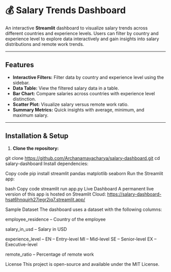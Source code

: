 # 💰 Salary Trends Dashboard

An interactive **Streamlit** dashboard to visualize salary trends across different countries and experience levels. Users can filter by country and experience level to explore data interactively and gain insights into salary distributions and remote work trends.

---

## Features

- **Interactive Filters:** Filter data by country and experience level using the sidebar.  
- **Data Table:** View the filtered salary data in a table.  
- **Bar Chart:** Compare salaries across countries with experience level distinction.  
- **Scatter Plot:** Visualize salary versus remote work ratio.  
- **Summary Metrics:** Quick insights with average, minimum, and maximum salary.

---

## Installation & Setup

1. **Clone the repository:**

git clone https://github.com/Archanamayacharya/salary-dashboard.git
cd salary-dashboard
Install dependencies:

Copy code
pip install streamlit pandas matplotlib seaborn
Run the Streamlit app:

bash
Copy code
streamlit run app.py
Live Dashboard
A permanent live version of this app is hosted on Streamlit Cloud:
https://salary-dashboard-hsat6hnqujrh27jegr2jq7.streamlit.app/

Sample Dataset
The dashboard uses a dataset with the following columns:

employee_residence – Country of the employee

salary_in_usd – Salary in USD

experience_level – EN – Entry-level
                   MI – Mid-level
                   SE – Senior-level
                   EX – Executive-level

remote_ratio – Percentage of remote work

License
This project is open-source and available under the MIT License.

